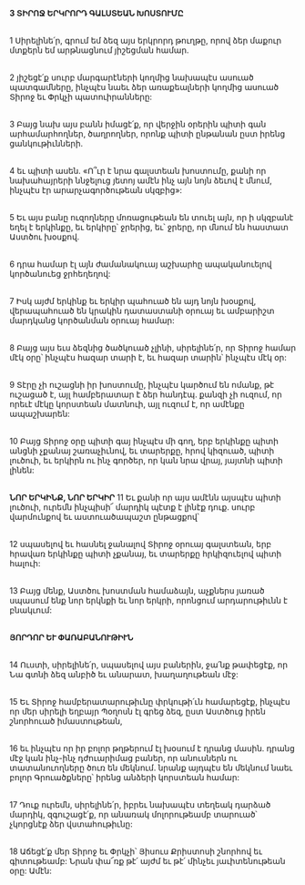 **3 ՏԻՐՈՋ ԵՐԿՐՈՐԴ ԳԱԼՍՏԵԱՆ ԽՈՍՏՈՒՄԸ**

\
1 Սիրելինե՛ր, գրում եմ ձեզ այս երկրորդ թուղթը, որով ձեր մաքուր մտքերն եմ արթնացնում յիշեցման համար.

\
2 յիշեցէ՛ք սուրբ մարգարէների կողմից նախապէս ասուած պատգամները, ինչպէս նաեւ ձեր առաքեալների կողմից ասուած Տիրոջ եւ Փրկչի պատուիրանները:

\
3 Բայց նախ այս բանն իմացէ՛ք, որ վերջին օրերին պիտի գան արհամարհողներ, ծաղրողներ, որոնք պիտի ընթանան ըստ իրենց ցանկութիւնների.

\
4 եւ պիտի ասեն. «Ո՞ւր է նրա գալստեան խոստումը, քանի որ նախահայրերի ննջելուց յետոյ ամէն ինչ այն նոյն ձեւով է մնում, ինչպէս էր արարչագործութեան սկզբից»:

\
5 Եւ այս բանը ուզողները մոռացութեան են տուել այն, որ ի սկզբանէ եղել է երկինքը, եւ երկիրը՝ ջրերից, եւ՝ ջրերը, որ մնում են հաստատ Աստծու խօսքով.

\
6 դրա համար էլ այն ժամանակուայ աշխարհը ապականուելով կործանուեց ջրհեղեղով:

\
7 Իսկ այժմ երկինք եւ երկիր պահուած են այդ նոյն խօսքով, վերապահուած են կրակին դատաստանի օրուայ եւ ամբարիշտ մարդկանց կործանման օրուայ համար:

\
8 Բայց այս եւս ձեզնից ծածկուած չլինի, սիրելինե՛ր, որ Տիրոջ համար մէկ օրը՝ ինչպէս հազար տարի է, եւ հազար տարին՝ ինչպէս մէկ օր:

\
9 Տէրը չի ուշացնի իր խոստումը, ինչպէս կարծում են ոմանք, թէ ուշացած է, այլ համբերատար է ձեր հանդէպ. քանզի չի ուզում, որ որեւէ մէկը կորստեան մատնուի, այլ ուզում է, որ ամէնքը ապաշխարեն:

\
10 Բայց Տիրոջ օրը պիտի գայ ինչպէս մի գող, երբ երկինքը պիտի անցնի չքանայ շառաչիւնով, եւ տարերքը, հրով կիզուած, պիտի լուծուի, եւ երկիրն ու ինչ գործեր, որ կան նրա վրայ, յայտնի պիտի լինեն:

\
**ՆՈՐ ԵՐԿԻՆՔ, ՆՈՐ ԵՐԿԻՐ**
11 Եւ քանի որ այս ամէնն այսպէս պիտի լուծուի, ուրեմն ինչպիսի՜ մարդիկ պէտք է լինէք դուք. սուրբ վարմունքով եւ աստուածապաշտ ընթացքով՝

\
12 սպասելով եւ հասնել ջանալով Տիրոջ օրուայ գալստեան, երբ հրավառ երկինքը պիտի չքանայ, եւ տարերքը հրկիզուելով պիտի հալուի:

\
13 Բայց մենք, Աստծու խոստման համաձայն, աչքներս յառած սպասում ենք նոր երկնքի եւ նոր երկրի, որոնցում արդարութիւնն է բնակւում:

\
**ՅՈՐԴՈՐ ԵՒ ՓԱՌԱԲԱՆՈՒԹԻՒՆ**

\
14 Ուստի, սիրելինե՛ր, սպասելով այս բաներին, ջա՛նք թափեցէք, որ Նա գտնի ձեզ անբիծ եւ անարատ, խաղաղութեան մէջ:

\
15 Եւ Տիրոջ համբերատարութիւնը փրկութի՛ւն համարեցէք, ինչպէս որ մեր սիրելի եղբայր Պօղոսն էլ գրեց ձեզ, ըստ Աստծուց իրեն շնորհուած իմաստութեան,

\
16 եւ ինչպէս որ իր բոլոր թղթերում էլ խօսում է դրանց մասին. դրանց մէջ կան ինչ-ինչ դժուարիմաց բաներ, որ անուսներն ու տատանուողները ծուռ են մեկնում. նրանք այդպէս են մեկնում նաեւ բոլոր Գրուածքները՝ իրենց անձերի կորստեան համար:

\
17 Դուք ուրեմն, սիրելինե՛ր, իբրեւ նախապէս տեղեակ դարձած մարդիկ, զգուշացէ՛ք, որ անառակ մոլորութեամբ տարուած՝ չկորցնէք ձեր վստահութիւնը:

\
18 Աճեցէ՛ք մեր Տիրոջ եւ Փրկչի՝ Յիսուս Քրիստոսի շնորհով եւ գիտութեամբ: Նրան փա՜ռք թէ՛ այժմ եւ թէ՛ մինչեւ յաւիտենութեան օրը: Ամէն:
